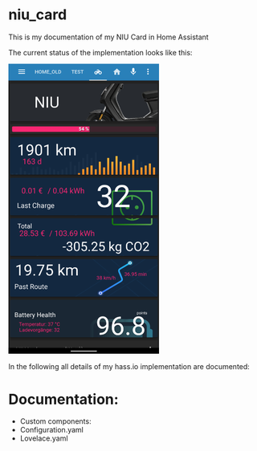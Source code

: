# niu_card
This is my documentation of my NIU Card in Home Assistant

The current status of the implementation looks like this:


<img src="https://github.com/H89P/niu_card/blob/master/NIU_Lovelace.png" width="300">

In the following all details of my hass.io implementation are documented:

# Documentation:

* Custom components:
* Configuration.yaml
* Lovelace.yaml
